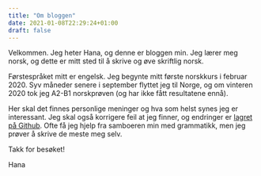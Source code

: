 ```yaml
---
title: "Om bloggen"
date: 2021-01-08T22:29:24+01:00
draft: false
---
```


Velkommen. Jeg heter Hana, og denne er bloggen min. Jeg lærer meg norsk, og dette er mitt sted til å skrive og øve skriftlig norsk. 

Førstespråket mitt er engelsk. Jeg begynte mitt første norskkurs i februar 2020. Syv måneder senere i september flyttet jeg til Norge, og om vinteren 2020 tok jeg A2-B1 norskprøven (og har ikke fått resultatene ennå). 

Her skal det finnes personlige meninger og hva som helst synes jeg er interessant. Jeg skal også korrigere feil at jeg finner, og endringer er [lagret på Github](https://github.com/hgonzal/pa-norsk/blame/master/content/about.md). Ofte få jeg hjelp fra samboeren min med grammatikk, men jeg prøver å skrive de meste meg selv. 

Takk for besøket! 


Hana 
